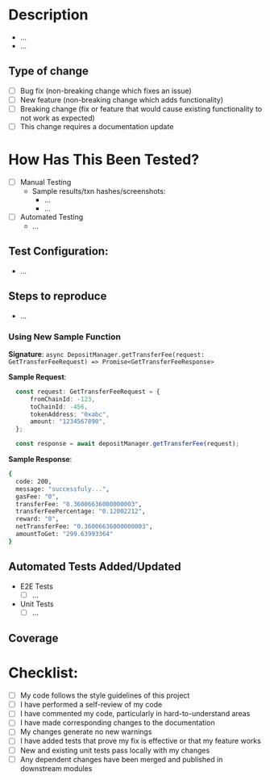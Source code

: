 # Description

<!-- Please include a summary of the changes and the related issue. Please also include relevant motivation and context. List any dependencies that are required for this change. -->

- ...
- ...

## Type of change

<!-- Please delete options that are not relevant. -->

- [ ] Bug fix (non-breaking change which fixes an issue)
- [ ] New feature (non-breaking change which adds functionality)
- [ ] Breaking change (fix or feature that would cause existing functionality to not work as expected)
- [ ] This change requires a documentation update

# How Has This Been Tested?

<!-- Please describe the tests that you ran to verify your changes. Provide instructions so we can reproduce. Please also list any relevant details for your test configuration -->

- [ ] Manual Testing
  - Sample results/txn hashes/screenshots:
    - ...
    - ...
- [ ] Automated Testing
  - ...


## Test Configuration:
<!-- Please describe any new/required environment variables and also services that your test depends on -->
- ...

## Steps to reproduce
<!-- Please describe how others can clone your changes and run your tests -->
- ...

### Using New Sample Function
<!-- Remove if not applicable -->
**Signature**: `async DepositManager.getTransferFee(request: GetTransferFeeRequest) => Promise<GetTransferFeeResponse>`

**Sample Request**:
```typescript
  const request: GetTransferFeeRequest = {
      fromChainId: -123,
      toChainId: -456,
      tokenAddress: "0xabc",
      amount: "1234567890",
  };

  const response = await depositManager.getTransferFee(request);
```

**Sample Response**:
```bash
{
  code: 200,
  message: "successfuly...",
  gasFee: "0",
  transferFee: "0.36006636000000003",
  transferFeePercentage: "0.12002212",
  reward: "0",
  netTransferFee: "0.36006636000000003",
  amountToGet: "299.63993364"
}
```

## Automated Tests Added/Updated
<!-- List the new test files -->
- E2E Tests
  - [ ] ...
- Unit Tests
  - [ ] ...

## Coverage
<!-- Please describe how code coverage has been impacted by your changes -->

# Checklist:

- [ ] My code follows the style guidelines of this project
- [ ] I have performed a self-review of my code
- [ ] I have commented my code, particularly in hard-to-understand areas
- [ ] I have made corresponding changes to the documentation
- [ ] My changes generate no new warnings
- [ ] I have added tests that prove my fix is effective or that my feature works
- [ ] New and existing unit tests pass locally with my changes
- [ ] Any dependent changes have been merged and published in downstream modules

